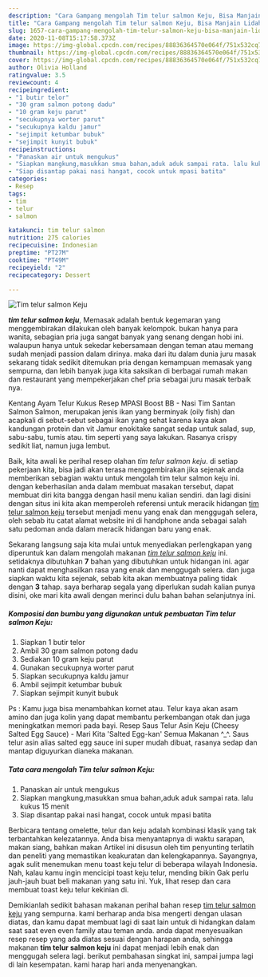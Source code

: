```yaml
---
description: "Cara Gampang mengolah Tim telur salmon Keju, Bisa Manjain Lidah"
title: "Cara Gampang mengolah Tim telur salmon Keju, Bisa Manjain Lidah"
slug: 1657-cara-gampang-mengolah-tim-telur-salmon-keju-bisa-manjain-lidah
date: 2020-11-08T15:17:58.373Z
image: https://img-global.cpcdn.com/recipes/88836364570e064f/751x532cq70/tim-telur-salmon-keju-foto-resep-utama.jpg
thumbnail: https://img-global.cpcdn.com/recipes/88836364570e064f/751x532cq70/tim-telur-salmon-keju-foto-resep-utama.jpg
cover: https://img-global.cpcdn.com/recipes/88836364570e064f/751x532cq70/tim-telur-salmon-keju-foto-resep-utama.jpg
author: Olivia Holland
ratingvalue: 3.5
reviewcount: 4
recipeingredient:
- "1 butir telor"
- "30 gram salmon potong dadu"
- "10 gram keju parut"
- "secukupnya worter parut"
- "secukupnya kaldu jamur"
- "sejimpit ketumbar bubuk"
- "sejimpit kunyit bubuk"
recipeinstructions:
- "Panaskan air untuk mengukus"
- "Siapkan mangkung,masukkan smua bahan,aduk aduk sampai rata. lalu kukus 15 menit"
- "Siap disantap pakai nasi hangat, cocok untuk mpasi batita"
categories:
- Resep
tags:
- tim
- telur
- salmon

katakunci: tim telur salmon 
nutrition: 275 calories
recipecuisine: Indonesian
preptime: "PT27M"
cooktime: "PT49M"
recipeyield: "2"
recipecategory: Dessert

---
```



![Tim telur salmon Keju](https://img-global.cpcdn.com/recipes/88836364570e064f/751x532cq70/tim-telur-salmon-keju-foto-resep-utama.jpg)

<b><i>tim telur salmon keju</i></b>, Memasak adalah bentuk kegemaran yang menggembirakan dilakukan oleh banyak kelompok. bukan hanya para wanita, sebagian pria juga sangat banyak yang senang dengan hobi ini. walaupun hanya untuk sekedar kebersamaan dengan teman atau memang sudah menjadi passion dalam dirinya. maka dari itu dalam dunia juru masak sekarang tidak sedikit ditemukan pria dengan kemampuan memasak yang sempurna, dan lebih banyak juga kita saksikan di berbagai rumah makan dan restaurant yang mempekerjakan chef pria sebagai juru masak terbaik nya.

Kentang Ayam Telur Kukus Resep MPASI Boost BB - Nasi Tim Santan Salmon Salmon, merupakan jenis ikan yang berminyak (oily fish) dan acapkali di sebut-sebut sebagai ikan yang sehat karena kaya akan kandungan protein dan vit Jamur enokitake sangat sedap untuk salad, sup, sabu-sabu, tumis atau. tim seperti yang saya lakukan. Rasanya crispy sedikit liat, namun juga lembut.

Baik, kita awali ke perihal resep olahan <i>tim telur salmon keju</i>. di setiap pekerjaan kita, bisa jadi akan terasa menggembirakan jika sejenak anda memberikan sebagian waktu untuk mengolah tim telur salmon keju ini. dengan keberhasilan anda dalam membuat masakan tersebut, dapat membuat diri kita bangga dengan hasil menu kalian sendiri. dan lagi disini dengan situs ini kita akan memperoleh referensi untuk meracik hidangan <u>tim telur salmon keju</u> tersebut menjadi menu yang enak dan menggugah selera, oleh sebab itu catat alamat website ini di handphone anda sebagai salah satu pedoman anda dalam meracik hidangan baru yang enak.


Sekarang langsung saja kita mulai untuk menyediakan perlengkapan yang diperuntuk kan dalam mengolah makanan <u><i>tim telur salmon keju</i></u> ini. setidaknya dibutuhkan <b>7</b> bahan yang dibutuhkan untuk hidangan ini. agar nanti dapat menghasilkan rasa yang enak dan menggugah selera. dan juga siapkan waktu kita sejenak, sebab kita akan membuatnya paling tidak dengan <b>3</b> tahap. saya berharap segala yang diperlukan sudah kalian punya disini, oke mari kita awali dengan merinci dulu bahan bahan selanjutnya ini.

<!--inarticleads1-->

##### Komposisi dan bumbu yang digunakan untuk pembuatan Tim telur salmon Keju:

1. Siapkan 1 butir telor
1. Ambil 30 gram salmon potong dadu
1. Sediakan 10 gram keju parut
1. Gunakan secukupnya worter parut
1. Siapkan secukupnya kaldu jamur
1. Ambil sejimpit ketumbar bubuk
1. Siapkan sejimpit kunyit bubuk


Ps : Kamu juga bisa menambahkan kornet atau. Telur kaya akan asam amino dan juga kolin yang dapat membantu perkembangan otak dan juga meningkatkan memori pada bayi. Resep Saus Telur Asin Keju (Cheesy Salted Egg Sauce) - Mari Kita &#39;Salted Egg-kan&#39; Semua Makanan ^_^. Saus telur asin alias salted egg sauce ini super mudah dibuat, rasanya sedap dan mantap diguyurkan dianeka makanan. 

<!--inarticleads2-->

##### Tata cara mengolah Tim telur salmon Keju:

1. Panaskan air untuk mengukus
1. Siapkan mangkung,masukkan smua bahan,aduk aduk sampai rata. lalu kukus 15 menit
1. Siap disantap pakai nasi hangat, cocok untuk mpasi batita


Berbicara tentang omelette, telur dan keju adalah kombinasi klasik yang tak terbantahkan kelezatannya. Anda bisa menyantapnya di waktu sarapan, makan siang, bahkan makan Artikel ini disusun oleh tim penyunting terlatih dan peneliti yang memastikan keakuratan dan kelengkapannya. Sayangnya, agak sulit menemukan menu toast keju telur di beberapa wilayah Indonesia. Nah, kalau kamu ingin mencicipi toast keju telur, mending bikin Gak perlu jauh-jauh buat beli makanan yang satu ini. Yuk, lihat resep dan cara membuat toast keju telur kekinian di. 

Demikianlah sedikit bahasan makanan perihal bahan resep <u>tim telur salmon keju</u> yang sempurna. kami berharap anda bisa mengerti dengan ulasan diatas, dan kamu dapat membuat lagi di saat lain untuk di hidangkan dalam saat saat even even family atau teman anda. anda dapat menyesuaikan resep resep yang ada diatas sesuai dengan harapan anda, sehingga makanan <b>tim telur salmon keju</b> ini dapat menjadi lebih enak dan menggugah selera lagi. berikut pembahasan singkat ini, sampai jumpa lagi di lain kesempatan. kami harap hari anda menyenangkan.
